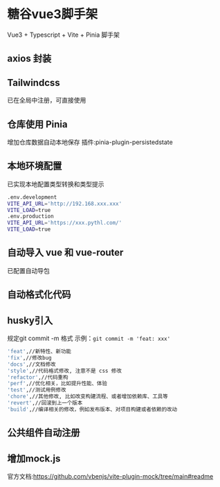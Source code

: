 # 糖谷vue3脚手架

Vue3 + Typescript + Vite + Pinia 脚手架

## axios 封装

## Tailwindcss

已在全局中注册，可直接使用

## 仓库使用 Pinia

增加仓库数据自动本地保存
插件:pinia-plugin-persistedstate

## 本地环境配置

已实现本地配置类型转换和类型提示

```bash
.env.development
VITE_API_URL='http://192.168.xxx.xxx'
VITE_LOAD=true
.env.production
VITE_API_URL='https://xxx.pythl.com/'
VITE_LOAD=true
```

## 自动导入 vue 和 vue-router

已配置自动导包

## 自动格式化代码

## husky引入

规定git commit -m 格式
示例：`git commit -m 'feat: xxx'`

```bash
'feat',//新特性、新功能
'fix',//修改bug
'docs',//文档修改
'style',//代码格式修改, 注意不是 css 修改
'refactor',//代码重构
'perf',//优化相关，比如提升性能、体验
'test',//测试用例修改
'chore',//其他修改, 比如改变构建流程、或者增加依赖库、工具等
'revert',//回滚到上一个版本
'build',//编译相关的修改，例如发布版本、对项目构建或者依赖的改动
```

## 公共组件自动注册

## 增加mock.js

官方文档:https://github.com/vbenjs/vite-plugin-mock/tree/main#readme
